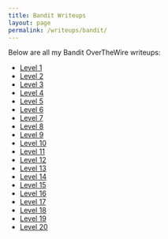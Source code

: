 ```yaml
---
title: Bandit Writeups
layout: page
permalink: /writeups/bandit/
---
```

Below are all my Bandit OverTheWire writeups:

<ul>
  <li><a href="/writeups/bandit/level1.md/">Level 1</a></li>
  <li><a href="/writeups/bandit/level2/">Level 2</a></li>
  <li><a href="/writeups/bandit/level3/">Level 3</a></li>
  <li><a href="/writeups/bandit/level1/">Level 4</a></li>
  <li><a href="/writeups/bandit/level2/">Level 5</a></li>
  <li><a href="/writeups/bandit/level3/">Level 6</a></li>
  <li><a href="/writeups/bandit/level1/">Level 7</a></li>
  <li><a href="/writeups/bandit/level2/">Level 8</a></li>
  <li><a href="/writeups/bandit/level3/">Level 9</a></li>
  <li><a href="/writeups/bandit/level1/">Level 10</a></li>
  <li><a href="/writeups/bandit/level2/">Level 11</a></li>
  <li><a href="/writeups/bandit/level3/">Level 12</a></li>
  <li><a href="/writeups/bandit/level2/">Level 13</a></li>
  <li><a href="/writeups/bandit/level3/">Level 14</a></li>
  <li><a href="/writeups/bandit/level1/">Level 15</a></li>
  <li><a href="/writeups/bandit/level2/">Level 16</a></li>
  <li><a href="/writeups/bandit/level3/">Level 17</a></li>
  <li><a href="/writeups/bandit/level1/">Level 18</a></li>
  <li><a href="/writeups/bandit/level2/">Level 19</a></li>
  <li><a href="/writeups/bandit/level3/">Level 20</a></li>
</ul>



